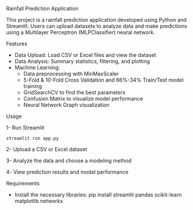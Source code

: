 Rainfall Prediction Application 

This project is a rainfall prediction application developed using Python and Streamlit. Users can upload datasets to analyze data and make predictions using a Multilayer Perceptron (MLPClassifier) neural network.

Features

* Data Upload: Load CSV or Excel files and view the dataset
* Data Analysis: Summary statistics, filtering, and plotting
* Machine Learning:
  - Data preprocessing with MinMaxScaler
  - 5-Fold & 10-Fold Cross Validation and 66%-34% Train/Test model training
  - GridSearchCV to find the best parameters
  - Confusion Matrix to visualize model performance
  - Neural Network Graph visualization

Usage

1- Run Streamlit

    streamlit run app.py
    
2- Upload a CSV or Excel dataset

3- Analyze the data and choose a modeling method

4- View prediction results and model performance

Requirements
* Install the necessary libraries:
    pip install streamlit pandas scikit-learn matplotlib networkx
